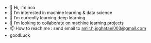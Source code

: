 - 👋 Hi, I’m noa
- 👀 I’m interested in machine learning & data science
- 🌱 I’m currently learning deep learning
- 💞️ I’m looking to collaborate on machine learning projects
- 📫 How to reach me : send email to amir.h.joghataei003@gmail.com
- goodLuck
